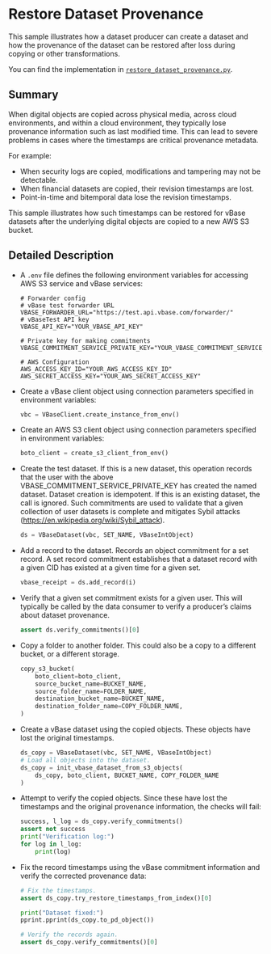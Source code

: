 <!-- omit in toc -->

# Restore Dataset Provenance

This sample illustrates how a dataset producer can create a dataset and how the provenance of the dataset can be restored after loss during copying or other transformations.

You can find the implementation in [`restore_dataset_provenance.py`](https://github.com/validityBase/vbase-py-samples/blob/main/samples/restore_dataset_provenance.py).

## Summary<a href="#summary" id="summary"></a>

When digital objects are copied across physical media, across cloud environments, and within a cloud environment, they typically lose provenance information such as last modified time. This can lead to severe problems in cases where the timestamps are critical provenance metadata.

For example:

- When security logs are copied, modifications and tampering may not be detectable.
- When financial datasets are copied, their revision timestamps are lost.
- Point-in-time and bitemporal data lose the revision timestamps.

This sample illustrates how such timestamps can be restored for vBase datasets after the underlying digital objects are copied to a new AWS S3 bucket.

## Detailed Description<a href="#detailed-description" id="detailed-description"></a>

- A `.env` file defines the following environment variables for accessing AWS S3 service and vBase services:
  ```shell
  # Forwarder config
  # vBase test forwarder URL
  VBASE_FORWARDER_URL="https://test.api.vbase.com/forwarder/"
  # vBaseTest API key
  VBASE_API_KEY="YOUR_VBASE_API_KEY"

  # Private key for making commitments
  VBASE_COMMITMENT_SERVICE_PRIVATE_KEY="YOUR_VBASE_COMMITMENT_SERVICE_PRIVATE_KEY"

  # AWS Configuration
  AWS_ACCESS_KEY_ID="YOUR_AWS_ACCESS_KEY_ID"
  AWS_SECRET_ACCESS_KEY="YOUR_AWS_SECRET_ACCESS_KEY"
  ```
- Create a vBase client object using connection parameters specified in environment variables:
  ```python
  vbc = VBaseClient.create_instance_from_env()
  ```
- Create an AWS S3 client object using connection parameters specified in environment variables:
  ```python
  boto_client = create_s3_client_from_env()
  ```
- Create the test dataset.
  If this is a new dataset, this operation records that the user with the above VBASE_COMMITMENT_SERVICE_PRIVATE_KEY has created the named dataset. Dataset creation is idempotent. If this is an existing dataset, the call is ignored. Such commitments are used to validate that a given collection of user datasets is complete and mitigates Sybil attacks (https://en.wikipedia.org/wiki/Sybil_attack).
  ```python
  ds = VBaseDataset(vbc, SET_NAME, VBaseIntObject)
  ```
- Add a record to the dataset.
  Records an object commitment for a set record. A set record commitment establishes that a dataset record with a given CID has existed at a given time for a given set.
  ```python
  vbase_receipt = ds.add_record(i)
  ```
- Verify that a given set commitment exists for a given user.
  This will typically be called by the data consumer to verify a producer’s claims about dataset provenance.
  ```python
  assert ds.verify_commitments()[0]
  ```
- Copy a folder to another folder.
  This could also be a copy to a different bucket, or a different storage.
  ```python
  copy_s3_bucket(
      boto_client=boto_client,
      source_bucket_name=BUCKET_NAME,
      source_folder_name=FOLDER_NAME,
      destination_bucket_name=BUCKET_NAME,
      destination_folder_name=COPY_FOLDER_NAME,
  )
  ```
- Create a vBase dataset using the copied objects.
  These objects have lost the original timestamps.
  ```python
  ds_copy = VBaseDataset(vbc, SET_NAME, VBaseIntObject)
  # Load all objects into the dataset.
  ds_copy = init_vbase_dataset_from_s3_objects(
      ds_copy, boto_client, BUCKET_NAME, COPY_FOLDER_NAME
  )
  ```
- Attempt to verify the copied objects.
  Since these have lost the timestamps and the original provenance information, the checks will fail:
  ```python
  success, l_log = ds_copy.verify_commitments()
  assert not success
  print("Verification log:")
  for log in l_log:
      print(log)
  ```
- Fix the record timestamps using the vBase commitment information and verify the corrected provenance data:
  ```python
  # Fix the timestamps.
  assert ds_copy.try_restore_timestamps_from_index()[0]

  print("Dataset fixed:")
  pprint.pprint(ds_copy.to_pd_object())

  # Verify the records again.
  assert ds_copy.verify_commitments()[0]
  ```

